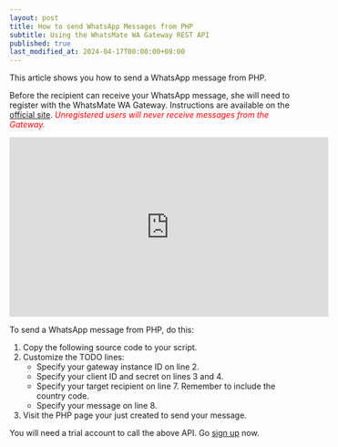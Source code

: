 ```yaml
---
layout: post
title: How to send WhatsApp Messages from PHP
subtitle: Using the WhatsMate WA Gateway REST API
published: true
last_modified_at: 2024-04-17T00:00:00+08:00
---
```


This article shows you how to send a WhatsApp message from PHP.

Before the recipient can receive your WhatsApp message, she will need to register with the WhatsMate WA Gateway. Instructions are available on the [official site](https://www.whatsmate.net/whatsapp-gateway-api.html). <span style="color:red">*Unregistered users will never receive messages from the Gateway.*</span>


<iframe width="560" height="315" src="https://www.youtube.com/embed/F5gxk5xhEgo?rel=0&cc_load_policy=1" frameborder="0" allowfullscreen></iframe>


To send a WhatsApp message from PHP, do this:

1. Copy the following source code to your script.  <script src="https://gist.github.com/whatsmate/39d45c6a0b8a1ce946a4.js"></script>
2. Customize the TODO lines:
   * Specify your gateway instance ID on line 2.
   * Specify your client ID and secret on lines 3 and 4.
   * Specify your target recipient on line 7. Remember to include the country code.
   * Specify your message on line 8.
3. Visit the PHP page your just created to send your message.


You will need a trial account to call the above API. Go [sign up](https://www.whatsmate.net/whatsapp-gateway-api.html) now.



<br>
<script async src="//pagead2.googlesyndication.com/pagead/js/adsbygoogle.js"></script>
<ins class="adsbygoogle"
     style="display:inline-block;width:728px;height:90px"
     data-ad-client="ca-pub-7383487179928477"
     data-ad-slot="6959057004"></ins>
<script>
(adsbygoogle = window.adsbygoogle || []).push({});
</script>
<br>

